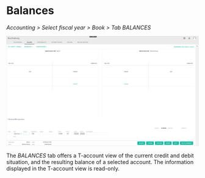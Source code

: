 
# Balances

*Accounting > Select fiscal year > Book > Tab BALANCES*

![Balances](/Assets/Screenshots/RetailSuiteAccounting/Book/Balances/Balances.png "[Balances]")

The *BALANCES* tab offers a T-account view of the current credit and debit situation, and the resulting balance of a selected account. The information displayed in the T-account view is read-only.

